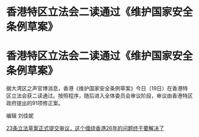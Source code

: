 # 香港特区立法会二读通过《维护国家安全条例草案》

# 香港特区立法会二读通过《维护国家安全条例草案》

据大湾区之声官博消息，香港《维护国家安全条例草案》今日（19日）在香港特区立法会获二读通过。按照程序，随后进入全体委员会审议阶段，审议由香港特区政府提出的91项修正案。

编辑 刘佳妮

[23条立法草案正式提交审议，这个缠绕香港26年的问题终于要解决了](https://news.qq.com/rain/a/20240308A05OKW00)

